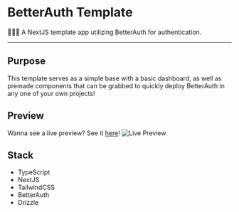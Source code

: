 # BetterAuth Template
💂🏼‍♂️ A NextJS template app utilizing BetterAuth for authentication.

---

## Purpose
This template serves as a simple base with a basic dashboard, as well as premade components that can be grabbed to quickly deploy BetterAuth in any one of your own projects!

## Preview
Wanna see a live preview? See it [here](https://ba-demo.rainnny.club)!
![Live Preview](https://preview.fascinated.cc/https://google.ca)

## Stack
-   TypeScript
-   NextJS
-   TailwindCSS
-   BetterAuth
-   Drizzle
